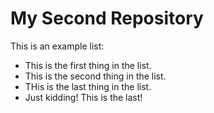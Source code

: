 # My Second Repository

This is an example list:
* This is the first thing in the list.
* This is the second thing in the list.
* THis is the last thing in the list.
* Just kidding! This is the last!